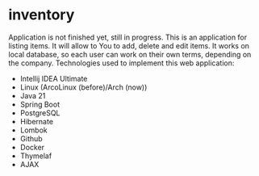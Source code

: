 # inventory
Application is not finished yet, still in progress.
This is an application for listing items. It will allow to You to add, delete and edit items. It works on local database, so each user can work on their own terms, depending on the company. 
Technologies used to implement this web application:
- Intellij IDEA Ultimate
- Linux (ArcoLinux (before)/Arch (now))
- Java 21
- Spring Boot
- PostgreSQL
- Hibernate
- Lombok
- Github
- Docker
- Thymelaf
- AJAX